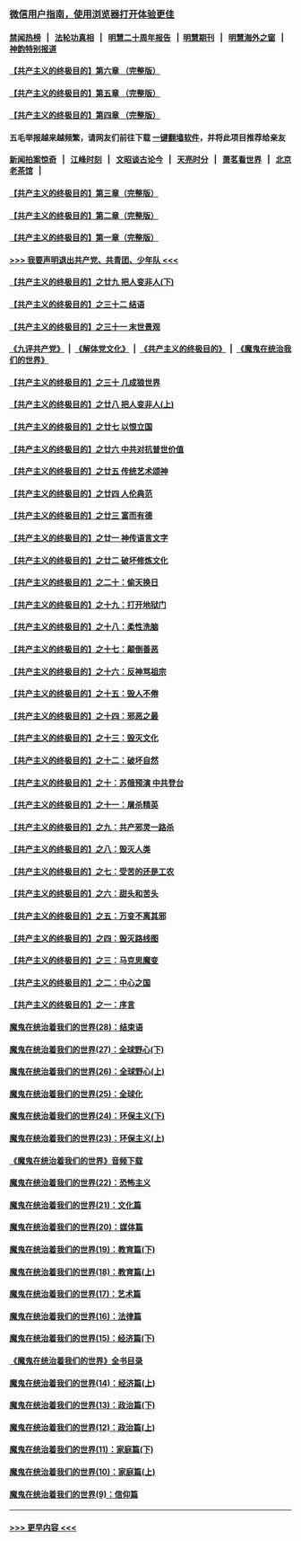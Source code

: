 ### [微信用户指南，使用浏览器打开体验更佳](https://github.com/gfw-breaker/banned-news1/blob/master/indexes/wechat-guide.md?t=0)
#### [禁闻热榜](热点新闻.md?t=0)  &nbsp;&nbsp;|&nbsp;&nbsp; [法轮功真相](https://github.com/gfw-breaker/truth/blob/master/README.md?t=0) &nbsp;&nbsp;|&nbsp;&nbsp; [明慧二十周年报告](https://github.com/gfw-breaker/mh-reports/blob/master/README.md?t=0) &nbsp;&nbsp;|&nbsp;&nbsp;[明慧期刊](https://github.com/gfw-breaker/mh-qikan) &nbsp;&nbsp;|&nbsp;&nbsp; [明慧海外之窗](https://github.com/gfw-breaker/mh-news/blob/master/README.md?t=0) &nbsp;&nbsp;|&nbsp;&nbsp; [神韵特别报道](https://github.com/gfw-breaker/mh-news/blob/master/shenyun.md?t=0)
#### [【共产主义的终极目的】第六章 （完整版）](../pages/nsc422/n11428913.md?t=02111302) 
#### [【共产主义的终极目的】第五章 （完整版）](../pages/nsc422/n11428912.md?t=02111302) 
#### [【共产主义的终极目的】第四章 （完整版）](../pages/nsc422/n11428907.md?t=02111302) 
#### 五毛举报越来越频繁，请网友们前往下载 [一键翻墙软件](https://github.com/gfw-breaker/ssr-accounts)，并将此项目推荐给亲友
#### [新闻拍案惊奇](https://github.com/gfw-breaker/banned-news1/blob/master/pages/link4.md) &nbsp;&nbsp;|&nbsp;&nbsp; [江峰时刻](https://github.com/gfw-breaker/banned-news1/blob/master/pages/link4.md) &nbsp;&nbsp;|&nbsp;&nbsp; [文昭谈古论今](https://github.com/gfw-breaker/banned-news1/blob/master/pages/link4.md) &nbsp;&nbsp;|&nbsp;&nbsp; [天亮时分](https://github.com/gfw-breaker/banned-news1/blob/master/pages/link4.md) &nbsp;&nbsp;|&nbsp;&nbsp; [萧茗看世界](https://github.com/gfw-breaker/banned-news1/blob/master/pages/link4.md) &nbsp;&nbsp;|&nbsp;&nbsp; [北京老茶馆](https://github.com/gfw-breaker/banned-news1/blob/master/pages/link4.md) &nbsp;&nbsp;|&nbsp;&nbsp; 
#### [【共产主义的终极目的】第三章（完整版）](../pages/nsc422/n11428848.md?t=02111302) 
#### [【共产主义的终极目的】第二章（完整版）](../pages/nsc422/n11428831.md?t=02111302) 
#### [【共产主义的终极目的】第一章（完整版）](../pages/nsc422/n11417651.md?t=02111302) 
#### [>>> 我要声明退出共产党、共青团、少年队 <<<](https://github.com/begood0513/goodnews/blob/master/quit/letter.md) 
#### [【共产主义的终极目的】之廿九 把人变非人(下)](../pages/nsc422/n11344140.md?t=02111302) 
#### [【共产主义的终极目的】之三十二 结语](../pages/nsc422/n11360535.md?t=02111302) 
#### [【共产主义的终极目的】之三十一 末世景观](../pages/nsc422/n11351129.md?t=02111302) 
#### [《九评共产党》](https://github.com/begood0513/9ping.md/blob/master/README.md) &nbsp;|&nbsp; [《解体党文化》](../../../../jtdwh.md/blob/master/README.md)  &nbsp;|&nbsp; [《共产主义的终极目的》](../../../../gczydzjmd.md/blob/master/README.md) &nbsp;|&nbsp; [《魔鬼在统治我们的世界》](../../../../mgztzwmdsj.md/blob/master/README.md) 
#### [【共产主义的终极目的】之三十 几成狼世界](../pages/nsc422/n11348280.md?t=02111302) 
#### [【共产主义的终极目的】之廿八 把人变非人(上)](../pages/nsc422/n11340492.md?t=02111302) 
#### [【共产主义的终极目的】之廿七 以恨立国](../pages/nsc422/n11336944.md?t=02111302) 
#### [【共产主义的终极目的】之廿六 中共对抗普世价值](../pages/nsc422/n11324785.md?t=02111302) 
#### [【共产主义的终极目的】之廿五 传统艺术颂神](../pages/nsc422/n11296396.md?t=02111302) 
#### [【共产主义的终极目的】之廿四 人伦典范](../pages/nsc422/n11296397.md?t=02111302) 
#### [【共产主义的终极目的】之廿三 富而有德](../pages/nsc422/n11283598.md?t=02111302) 
#### [【共产主义的终极目的】之廿一 神传语言文字](../pages/nsc422/n11263265.md?t=02111302) 
#### [【共产主义的终极目的】之廿二 破坏修炼文化](../pages/nsc422/n11245728.md?t=02111302) 
#### [【共产主义的终极目的】之二十：偷天换日](../pages/nsc422/n11238846.md?t=02111302) 
#### [【共产主义的终极目的】之十九：打开地狱门](../pages/nsc422/n11206376.md?t=02111302) 
#### [【共产主义的终极目的】之十八：柔性洗脑](../pages/nsc422/n11199994.md?t=02111302) 
#### [【共产主义的终极目的】之十七：颠倒善恶](../pages/nsc422/n11179782.md?t=02111302) 
#### [【共产主义的终极目的】之十六：反神骂祖宗](../pages/nsc422/n11166798.md?t=02111302) 
#### [【共产主义的终极目的】之十五：毁人不倦](../pages/nsc422/n11166792.md?t=02111302) 
#### [【共产主义的终极目的】之十四：邪恶之最](../pages/nsc422/n11150249.md?t=02111302) 
#### [【共产主义的终极目的】之十三：毁灭文化](../pages/nsc422/n11135227.md?t=02111302) 
#### [【共产主义的终极目的】之十二：破坏自然](../pages/nsc422/n11135214.md?t=02111302) 
#### [【共产主义的终极目的】之十：苏俄预演 中共登台](../pages/nsc422/n11118424.md?t=02111302) 
#### [【共产主义的终极目的】之十一：屠杀精英](../pages/nsc422/n11118442.md?t=02111302) 
#### [【共产主义的终极目的】之九：共产邪灵一路杀](../pages/nsc422/n11114139.md?t=02111302) 
#### [【共产主义的终极目的】之八：毁灭人类](../pages/nsc422/n11108503.md?t=02111302) 
#### [【共产主义的终极目的】之七：受苦的还是工农](../pages/nsc422/n11101809.md?t=02111302) 
#### [【共产主义的终极目的】之六：甜头和苦头](../pages/nsc422/n11096971.md?t=02111302) 
#### [【共产主义的终极目的】之五：万变不离其邪](../pages/nsc422/n11091285.md?t=02111302) 
#### [【共产主义的终极目的】之四：毁灭路线图](../pages/nsc422/n11086284.md?t=02111302) 
#### [【共产主义的终极目的】之三：马克思魔变](../pages/nsc422/n11061941.md?t=02111302) 
#### [【共产主义的终极目的】之二：中心之国](../pages/nsc422/n11047728.md?t=02111302) 
#### [【共产主义的终极目的】之一：序言](../pages/nsc422/n11086077.md?t=02111302) 
#### [魔鬼在统治着我们的世界(28)：结束语](../pages/nsc422/n10936246.md?t=02111302) 
#### [魔鬼在统治着我们的世界(27)：全球野心(下)](../pages/nsc422/n10928319.md?t=02111302) 
#### [魔鬼在统治着我们的世界(26)：全球野心(上)](../pages/nsc422/n10900318.md?t=02111302) 
#### [魔鬼在统治着我们的世界(25)：全球化](../pages/nsc422/n10788205.md?t=02111302) 
#### [魔鬼在统治着我们的世界(24)：环保主义(下)](../pages/nsc422/n10695307.md?t=02111302) 
#### [魔鬼在统治着我们的世界(23)：环保主义(上)](../pages/nsc422/n10688613.md?t=02111302) 
#### [《魔鬼在统治着我们的世界》音频下载](../pages/nsc422/n10635553.md?t=02111302) 
#### [魔鬼在统治着我们的世界(22)：恐怖主义](../pages/nsc422/n10614727.md?t=02111302) 
#### [魔鬼在统治着我们的世界(21)：文化篇](../pages/nsc422/n10597706.md?t=02111302) 
#### [魔鬼在统治着我们的世界(20)：媒体篇](../pages/nsc422/n10586579.md?t=02111302) 
#### [魔鬼在统治着我们的世界(19)：教育篇(下)](../pages/nsc422/n10564808.md?t=02111302) 
#### [魔鬼在统治着我们的世界(18)：教育篇(上)](../pages/nsc422/n10526970.md?t=02111302) 
#### [魔鬼在统治着我们的世界(17)：艺术篇](../pages/nsc422/n10499093.md?t=02111302) 
#### [魔鬼在统治着我们的世界(16)：法律篇](../pages/nsc422/n10485969.md?t=02111302) 
#### [魔鬼在统治着我们的世界(15)：经济篇(下)](../pages/nsc422/n10469975.md?t=02111302) 
#### [《魔鬼在统治着我们的世界》全书目录](../pages/nsc422/n10464261.md?t=02111302) 
#### [魔鬼在统治着我们的世界(14)：经济篇(上)](../pages/nsc422/n10457370.md?t=02111302) 
#### [魔鬼在统治着我们的世界(13)：政治篇(下)](../pages/nsc422/n10448270.md?t=02111302) 
#### [魔鬼在统治着我们的世界(12)：政治篇(上)](../pages/nsc422/n10444576.md?t=02111302) 
#### [魔鬼在统治着我们的世界(11)：家庭篇(下)](../pages/nsc422/n10440961.md?t=02111302) 
#### [魔鬼在统治着我们的世界(10)：家庭篇(上)](../pages/nsc422/n10435448.md?t=02111302) 
#### [魔鬼在统治着我们的世界(9)：信仰篇](../pages/nsc422/n10432159.md?t=02111302) 

----
#### [ >>> 更早内容 <<< ](../indexes/nsc422-earlier.md)

